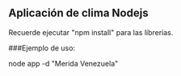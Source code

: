 ## Aplicación de clima Nodejs ##


Recuerde ejecutar "npm install" para las librerías.

###Ejemplo de uso:

node app -d "Merida Venezuela"
